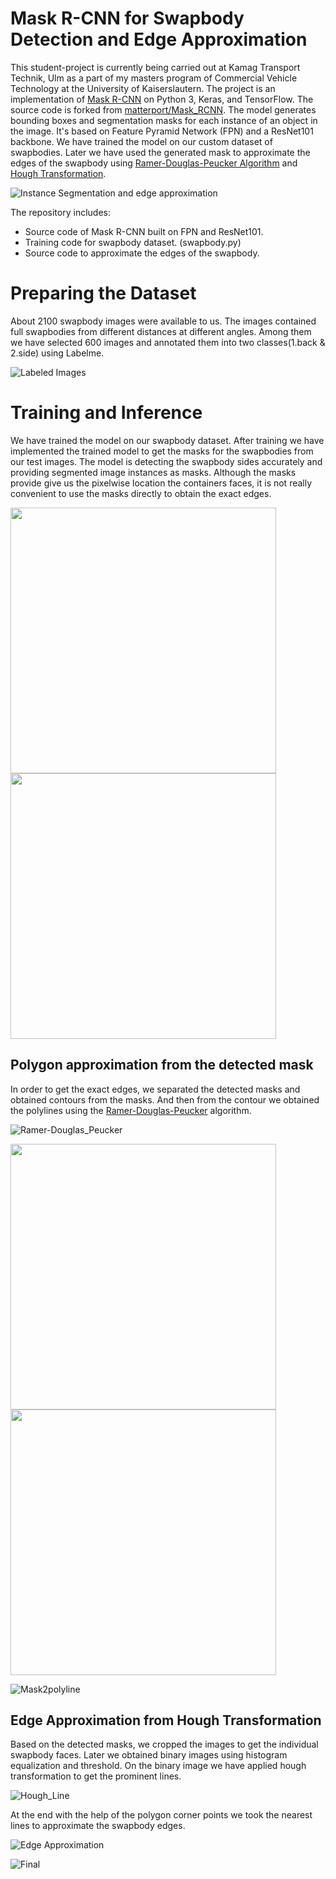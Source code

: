 # Mask R-CNN for Swapbody Detection and Edge Approximation

This student-project is currently being carried out at Kamag Transport Technik, Ulm as a part of my masters program of Commercial Vehicle Technology at the University of Kaiserslautern. The project is an implementation of [Mask R-CNN](https://arxiv.org/abs/1703.06870) on Python 3, Keras, and TensorFlow. The source code is forked from [matterport/Mask_RCNN](https://github.com/matterport/Mask_RCNN). The model generates bounding boxes and segmentation masks for each instance of an object in the image. It's based on Feature Pyramid Network (FPN) and a ResNet101 backbone. We have trained the model on our custom dataset of swapbodies. Later we have used the generated mask to approximate the edges of the swapbody using [Ramer-Douglas-Peucker Algorithm](https://en.wikipedia.org/wiki/Ramer%E2%80%93Douglas%E2%80%93Peucker_algorithm) and [Hough Transformation](https://en.wikipedia.org/wiki/Hough_transform).

![Instance Segmentation and edge approximation](assets/final.gif)

The repository includes:
* Source code of Mask R-CNN built on FPN and ResNet101.
* Training code for swapbody dataset. (swapbody.py)
* Source code to approximate the edges of the swapbody.

# Preparing the Dataset

About 2100 swapbody images were available to us. The images contained full swapbodies from different distances at different angles. Among them we have selected 600 images and annotated them into two classes(1.back & 2.side) using Labelme.

![Labeled Images](assets/132.jpg)

# Training and Inference

We have trained the model on our swapbody dataset. After training we have implemented the trained model to get the masks for the swapbodies from our test images. The model is detecting the swapbody sides accurately and providing segmented image instances as masks. Although the masks provide give us the pixelwise location the containers faces, it is not really convenient to use the masks directly to obtain the exact edges.

<img src="assets/Figure_1.png" width="425"/> <img src="(assets/20191203T1116_w136.png" width="425"/> 

## Polygon approximation from the detected mask

In order to get the exact edges, we separated the detected masks and obtained contours from the masks. And then from the contour we obtained the polylines using the [Ramer-Douglas-Peucker](https://en.wikipedia.org/wiki/Ramer%E2%80%93Douglas%E2%80%93Peucker_algorithm) algorithm.

![Ramer-Douglas_Peucker](assets/RDP,_varying_epsilon.gif)

<img src="assets/contour2polyline.png" width="425"/> <img src="assets/contour2polylines.png" width="425"/> 

![Mask2polyline](assets/20191203T1117_w136.png)

## Edge Approximation from Hough Transformation

Based on the detected masks, we cropped the images to get the individual swapbody faces. Later we obtained binary images using histogram equalization and threshold. On the binary image we have applied hough transformation to get the prominent lines. 

![Hough_Line](assets/Mask2_with_hough.png)

At the end with the help of the polygon corner points we took the nearest lines to approximate the swapbody edges.

![Edge Approximation](assets/20200109T1130_w0229.png)

![Final](assets/20200109T1128_w0229.png)
